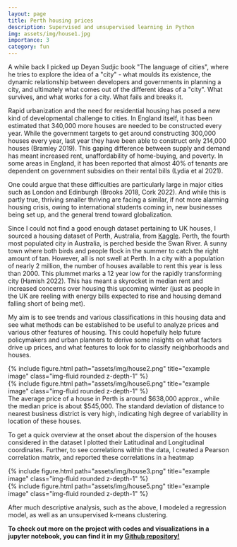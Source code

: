 ```yaml
---
layout: page
title: Perth housing prices
description: Supervised and unsupervised learning in Python
img: assets/img/house1.jpg
importance: 3
category: fun
---
```


A while back I picked up Deyan Sudjic book "The language of cities", where he tries to explore the idea of a "city" - what moulds its existence, the dynamic relationship between developers and governments in planning a city, and ultimately what comes out of the different ideas of a "city". What survives, and what works for a city. What fails and breaks it. 

Rapid urbanization and the need for residential housing has posed a new kind of developmental challenge to cities. In England itself, it has been estimated that 340,000 more houses are needed to be constructed every year. While the government targets to get around constructing 300,000 houses every year, last year they have been able to construct only 214,000 houses (Bramley 2019). This gaping difference between supply and demand has meant increased rent, unaffordability of home-buying, and poverty. In some areas in England, it has been reported that almost 40% of tenants are dependent on government subsidies on their rental bills (Lydia et al 2021). 

One could argue that these difficulties are particularly large in major cities such as London and Edinburgh (Brooks 2018, Cork 2022). And while this is partly true, thriving smaller thriving are facing a similar, if not more alarming housing crisis, owing to international students coming in, new businesses being set up, and the general trend toward globalization. 

Since I could not find a good enough dataset pertaining to UK houses, I sourced a  housing dataset of Perth, Australia, from <a href="https://www.kaggle.com/datasets/syuzai/perth-house-prices/">Kaggle</a>. Perth, the fourth most populated city in Australia, is perched beside the Swan River. A sunny town where both birds and people flock in the summer to catch the right amount of tan. However, all is not swell at Perth. In a city with a population of nearly 2 million, the number of houses available to rent this year is less than 2000. This plummet marks a 12 year low for the rapidly transforming city (Hamish 2022). This has meant a skyrocket in median rent and increased concerns over housing this upcoming winter (just as people in the UK are reeling with energy bills expected to rise and housing demand falling short of being met). 

My aim is to see trends and various classifications in this housing data and see what methods can be established to be useful to analyze prices and various other features of housing. This could hopefully help future policymakers and urban planners to derive some insights on what factors drive up prices, and what features to look for to classify neighborhoods and houses. 


<div class="row">
    <div class="col-sm mt-3 mt-md-0">
        {% include figure.html path="assets/img/house2.png" title="example image" class="img-fluid rounded z-depth-1" %}
    </div>
    <div class="col-sm mt-3 mt-md-0">
        {% include figure.html path="assets/img/house6.png" title="example image" class="img-fluid rounded z-depth-1" %}
    </div>
</div>
<div class="caption">
    The average price of a house in Perth is around $638,000 approx., while the median price is about $545,000. The standard deviation of distance to nearest business district is very high, indicating high degree of variability in location of these houses.   
</div>

To get a quick overview at the onset about the dispersion of the houses considered in the dataset I plotted their Latitudinal and Longitudinal coordinates. Further, to see correlations within the data, I created a Pearson correlation matrix, and reported these correlations in a heatmap 

<div class="row">
    <div class="col-sm mt-3 mt-md-0">
        {% include figure.html path="assets/img/house3.png" title="example image" class="img-fluid rounded z-depth-1" %}
    </div>
    <div class="col-sm mt-3 mt-md-0">
        {% include figure.html path="assets/img/house5.png" title="example image" class="img-fluid rounded z-depth-1" %}
    </div>
</div>

After much descriptive analysis, such as the above, I modeled a regression model, as well as an unsupervised k-means clustering. 

<b>To check out more on the project with codes and visualizations in a jupyter notebook, you can find it in my <a href="https://github.com/detectorisk/Perth_housing_analysis">Github repository!</a></b>
